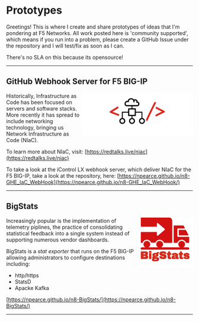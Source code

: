 # Prototypes

Greetings! This is where I create and share prototypes of ideas that I'm pondering at F5 Networks. All work posted here is 'community supported', which means if you run into a problem, please create a GitHub Issue under the repository and I will test/fix as soon as I can.

There's no SLA on this because its opensource!

---

## GitHub Webhook Server for F5 BIG-IP

<img align="right" width="300px" src="images/IaC_Logo-300dpi.png" alt="IaC_Logo"/>

Historically, Infrastructure as Code has been focused on servers and software stacks. More recently it has spread to include networking technology, bringing us Network Infrastructure as Code (NIaC).

To learn more about NIaC, visit: [https://redtalks.live/niac](https://redtalks.live/niac)

To take a look at the iControl LX webhook server, which deliver NIaC for the F5 BIG-IP, take a look at the repository, here: [https://npearce.github.io/n8-GHE_IaC_WebHook](https://npearce.github.io/n8-GHE_IaC_WebHook/)

---

## BigStats

<img align="right" width="150px" src="images/BigStats-300dpi.png" alt="BigStats_Logo"/>

Increasingly popular is the implementation of telemetry piplines, the practice of consolidating statistical feedback into a single system instead of supporting numerous vendor dashboards.

BigStats is a *stat exporter* that runs on the F5 BIG-IP allowing administrators to configure destinations including:

* http/https
* StatsD
* Apacke Kafka

[https://npearce.github.io/n8-BigStats/](https://npearce.github.io/n8-BigStats/)

---